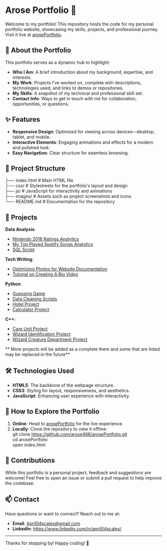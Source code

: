 # Arose Portfolio 🌟  
Welcome to my portfolio! This repository hosts the code for my personal portfolio website, showcasing my skills, projects, and professional journey. Visit it live at [arosePortfolio](https://arose486.github.io/arosePortfolio/).  

## 🚀 About the Portfolio  
This portfolio serves as a dynamic hub to highlight:  
- **Who I Am**: A brief introduction about my background, expertise, and interests.  
- **My Work**: Projects I’ve worked on, complete with descriptions, technologies used, and links to demos or repositories.  
- **My Skills**: A snapshot of my technical and professional skill set.  
- **Contact Info**: Ways to get in touch with me for collaboration, opportunities, or questions.  

## ✨ Features  
- **Responsive Design**: Optimized for viewing across devices—desktop, tablet, and mobile.  
- **Interactive Elements**: Engaging animations and effects for a modern and polished look.  
- **Easy Navigation**: Clear structure for seamless browsing.  

## 📂 Project Structure  
├── index.html        # Main HTML file  
├── css/              # Stylesheets for the portfolio's layout and design  
├── js/               # JavaScript for interactivity and animations  
├── images/           # Assets such as project screenshots and icons  
└── README.md         # Documentation for the repository  

## 📂 Projects
**Data Analysis**:     
   - [Nintendo 2018 Ratings Analytics](https://github.com/arose486/Nintendo-2018-Ratings-Analytics)  
   - [My Top Played Spotify Songs Analytics](https://github.com/arose486/My-Top-Played-Spotify-Songs-Analytics)  
   - [SQL Script](https://arose486.github.io/arosePortfolio/assets/annricebooksscript.pdf)     

**Tech Writing**:
   - [Optimizing Photos for Website Documentation](https://arose486.github.io/arosePortfolio/assets/OptimizingPhotosforyourWebsiteArticle.pdf)  
   - [Tutorial on Creating A Bio Video](https://arose486.github.io/arosePortfolio/assets/BioVideoTutorial.pdf)  

**Python**:
   - [Guessing Game](https://arose486.github.io/arosePortfolio/assets/guessinggame.py.pdf)  
   - [Data Cleaning Scripts](https://github.com/arose486/Data-Cleaning-Scripts)   
   - [Hotel Project](https://github.com/arose486/Hotel-Project)  
   - [Calculator Project](https://arose486.github.io/arosePortfolio/assets/calculator.py.pdf)  

**C++**:
   - [Care Unit Project](https://arose486.github.io/arosePortfolio/assets/careunit.cpp)  
   - [Wizard Identification Project](https://github.com/arose486/Wizard-Identification-Project)  
   - [Wizard Creature Department Project](https://github.com/arose486/Wizard-Creature-Department-Project)  

** More projects will be added as a complete them and some that are listed may be replaced in the future**

## 🛠️ Technologies Used  
- **HTML5**: The backbone of the webpage structure.  
- **CSS3**: Styling for layout, responsiveness, and aesthetics.  
- **JavaScript**: Enhancing user experience with interactivity.  

## 🌟 How to Explore the Portfolio  
1. **Online**: Head to [arosePortfolio](https://arose486.github.io/arosePortfolio/) for the live experience.  
2. **Locally**: Clone the repository to view it offline:  
git clone https://github.com/arose486/arosePortfolio.git  
cd arosePortfolio  
open index.html  

## 🤝 Contributions  
While this portfolio is a personal project, feedback and suggestions are welcome! Feel free to open an issue or submit a pull request to help improve the codebase.  

## 📫 Contact  
Have questions or want to connect? Reach out to me at:  
- **Email**: April04scales@gmail.com  
- **LinkedIn**: https://www.linkedin.com/in/april04scales/
---

Thanks for stopping by! Happy coding! 🚀  


<!---
arose486/arose486 is a ✨ special ✨ repository because its `README.md` (this file) appears on your GitHub profile.
You can click the Preview link to take a look at your changes.
--->
